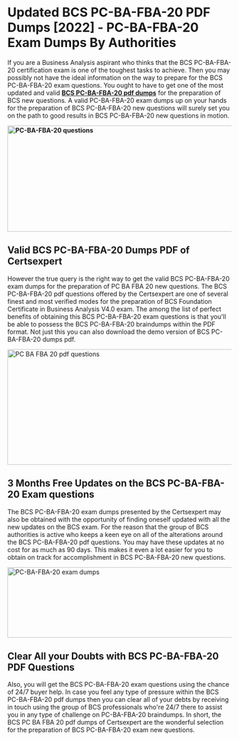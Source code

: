 <h1><strong>Updated BCS PC-BA-FBA-20 PDF Dumps [2022] - PC-BA-FBA-20 Exam Dumps By Authorities&nbsp;</strong></h1>
<p><span style="font-weight: 400;">If you are a Business Analysis aspirant who thinks that the BCS PC-BA-FBA-20 certification exam is one of the toughest tasks to achieve. Then you may possibly not have the ideal information on the way to prepare for the BCS PC-BA-FBA-20 exam questions. You ought to have to get one of the most updated and valid <strong><a href="https://www.certsexpert.com/PC-BA-FBA-20-pdf-questions.html">BCS PC-BA-FBA-20 pdf dumps</a></strong> for the preparation of BCS new questions. A valid  PC-BA-FBA-20 exam dumps up on your hands for the preparation of BCS PC-BA-FBA-20 new questions will surely set you on the path to good results in BCS PC-BA-FBA-20 new questions in motion.</span></p>
<p><span style="font-weight: 400;"><strong><img style="display: block; margin-left: auto; margin-right: auto;" src="https://i.ibb.co/QXh983F/73475278-2429792180625311-4586132736837681152-n.jpg" alt="PC-BA-FBA-20 questions" width="632" height="238" /></strong></span></p>
<h2><strong>Valid BCS PC-BA-FBA-20 Dumps PDF of Certsexpert</strong></h2>
<p><span style="font-weight: 400;">However the true query is the right way to get the valid BCS PC-BA-FBA-20 exam dumps for the preparation of PC BA FBA 20 new questions. The BCS PC-BA-FBA-20 pdf questions offered by the Certsexpert are one of several finest and most verified modes for the preparation of BCS Foundation Certificate in Business Analysis V4.0 exam. The among the list of perfect benefits of obtaining this BCS PC-BA-FBA-20 exam questions is that you'll be able to possess the BCS PC-BA-FBA-20 braindumps within the PDF format. Not just this you can also download the demo version of BCS PC-BA-FBA-20 dumps pdf.</span></p>
<p><span style="font-weight: 400;"><img style="display: block; margin-left: auto; margin-right: auto;" src="https://i.ibb.co/Jd8hN2L/76714008-3182067705200142-8735104740007870464-n.jpg" alt="PC BA FBA 20 pdf questions" width="701" height="259" /></span></p>
<h2><strong>3 Months Free Updates on the BCS PC-BA-FBA-20 Exam questions</strong></h2>
<p><span style="font-weight: 400;">The BCS PC-BA-FBA-20 exam dumps presented by the Certsexpert may also be obtained with the opportunity of finding oneself updated with all the new updates on the BCS exam. For the reason that the group of BCS authorities is active who keeps a keen eye on all of the alterations around the BCS PC-BA-FBA-20 pdf questions. You may have these updates at no cost for as much as 90 days. This makes it even a lot easier for you to obtain on track for accomplishment in BCS PC-BA-FBA-20 new questions.</span></p>
<p><span style="font-weight: 400;"><a href="https://www.certsexpert.com/PC-BA-FBA-20-pdf-questions.html"><img style="display: block; margin-left: auto; margin-right: auto;" src="https://i.ibb.co/TMnKrkJ/75398236-424489711531572-5064688549987614720-n.jpg" alt="PC-BA-FBA-20 exam dumps" width="714" height="158" /></a></span></p>
<h2><strong>Clear All your Doubts with BCS PC-BA-FBA-20 PDF Questions</strong></h2>
<p>Also, you will get the BCS PC-BA-FBA-20 exam questions using the chance of 24/7 buyer help. In case you feel any type of pressure within the BCS PC-BA-FBA-20 pdf dumps then you can clear all of your debts by receiving in touch using the group of BCS professionals who're 24/7 there to assist you in any type of challenge on  PC-BA-FBA-20 braindumps. In short, the BCS PC BA FBA 20 pdf dumps of Certsexpert are the wonderful selection for the preparation of BCS PC-BA-FBA-20 exam new questions.</p>
